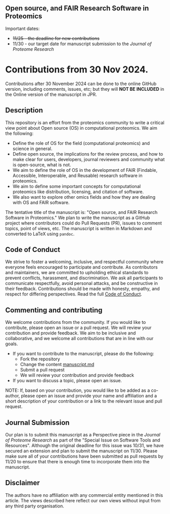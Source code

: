 ## Open source, and FAIR Research Software in Proteomics

Important dates:
- ~~11/25 - the deadline for new contributions~~
- 11/30 - our target date for manuscript submission to the *Journal of Proteome Research*

# Contributions from 30 Nov 2024. 

Contributions after 30 November 2024 can be done to the online GitHub version, including comments, issues, etc; but they will **NOT BE INCLUDED** in the Online version of the manuscript in JPR. 

## Description 

This repository is an effort from the proteomics community to write a critical view point about Open source (OS) in computational proteomics. We aim the following: 
 - Define the role of OS for the field (computational proteomics) and science in general. 
 - Define open source, the implications for the review process, and how to make clear for users, developers, journal reviewers and community what is open-source, what is not. 
 - We aim to define the role of OS in the development of FAIR (Findable, Accessible, Interoperable, and Reusable) research software in proteomics.
 - We aim to define some important concepts for computational proteomics like distribution, licensing, and citation of software.
 - We also want to explore other omics fields and how they are dealing with OS and FAIR software.

The tentative title of the manuscript is: "Open source, and FAIR Research Software in Proteomics." We plan to write the manuscript as a GitHub project where contributors could do Pull Requests (PR), issues to comment topics, point of views, etc. The manuscript is written in Markdown and converted to LaTeX using `pandoc`.

## Code of Conduct

We strive to foster a welcoming, inclusive, and respectful community where everyone feels encouraged to participate and contribute. As contributors and maintainers, we are committed to upholding ethical standards to prevent conflicts, harassment, and discrimination. We ask all participants to communicate respectfully, avoid personal attacks, and be constructive in their feedback. Contributions should be made with honesty, empathy, and respect for differing perspectives. Read the full [Code of Conduct](code_of_conduct.md).

## Commenting and contributing 

We welcome contributions from the community. If you would like to
contribute, please open an issue or a pull request. We will review your
contribution and provide feedback. We aim to be inclusive and
collaborative, and we welcome all contributions that are in line with
our goals.

- If you want to contribute to the manuscript, please do the following: 
  - Fork the repository
  - Change the content [manuscript.md](manuscript.md)
  - Submit a pull request
  - We will review your contribution and provide feedback
- If you want to discuss a topic, please open an issue. 

NOTE: If, based on your contribution, you would like to be added as a
co-author, please open an issue and provide your name and affiliation
and a short description of your contribution or a link to the relevant
issue and pull request.

## Journal Submission

Our plan is to submit this manuscript as a Perspective piece in the *Journal of Proteome Research* as part of the "Special Issue on Software Tools and Resources". Although the original deadline for this issue was 10/31, we have secured an extension and plan to submit the manuscript on 11/30. Please make sure all of your contributions have been submitted as pull requests by 11/20 to ensure that there is enough time to incorporate them into the manuscript.

## Disclaimer

The authors have no affiliation with any commercial entity mentioned in this article. The views described here reflect our own views without input from any third party organisation.


